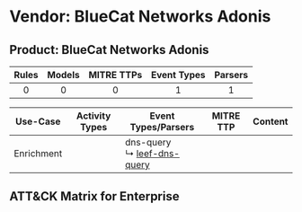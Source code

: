 Vendor: BlueCat Networks Adonis
===============================
Product: BlueCat Networks Adonis
--------------------------------
| Rules | Models | MITRE TTPs | Event Types | Parsers |
|:-----:|:------:|:----------:|:-----------:|:-------:|
|   0   |   0    |     0      |      1      |    1    |

|  Use-Case  | Activity Types | Event Types/Parsers                                                               | MITRE TTP | Content |
|:----------:| -------------- | --------------------------------------------------------------------------------- | --------- | ------- |
| Enrichment | <ul></li></ul> |  dns-query<br> ↳ [leef-dns-query](../Parsers/parserContent_leef-dns-query.md)<br> |           |         |

ATT&CK Matrix for Enterprise
----------------------------
